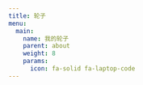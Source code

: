 ```yaml
---
title: 轮子
menu:
  main:
    name: 我的轮子
    parent: about
    weight: 8
    params:
      icon: fa-solid fa-laptop-code
---
```

